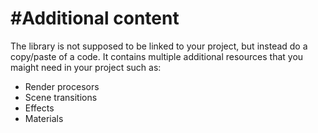 #Additional content
==========
The library is not supposed to be linked to your project, but instead do a copy/paste of a code.
It contains multiple additional resources that you maight need in your project such as:
- Render procesors
- Scene transitions
- Effects
- Materials
